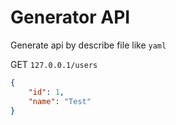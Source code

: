 # Generator API
Generate api by describe file like `yaml`

GET `127.0.0.1/users`
```json
{
    "id": 1,
    "name": "Test"
}
```
